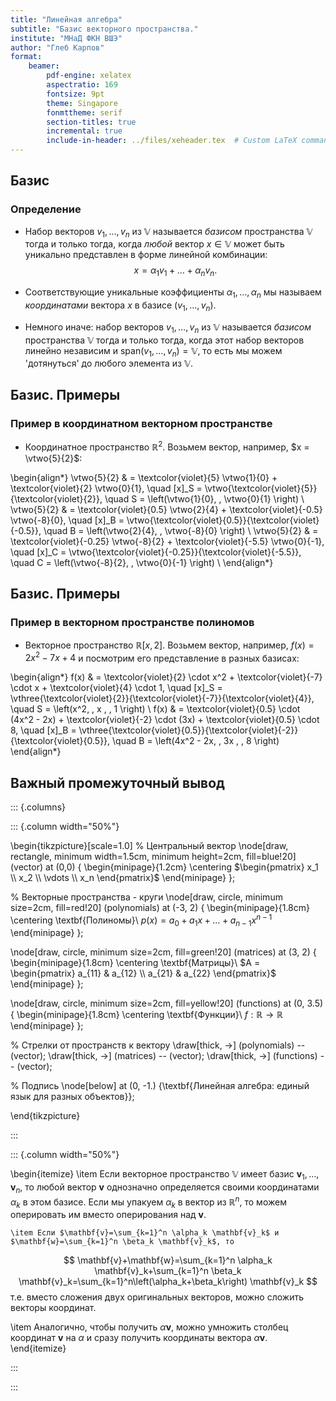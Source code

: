 ```yaml
---
title: "Линейная алгебра"
subtitle: "Базис векторного пространства."
institute: "МНаД ФКН ВШЭ"
author: "Глеб Карпов"
format: 
    beamer:
        pdf-engine: xelatex
        aspectratio: 169
        fontsize: 9pt
        theme: Singapore
        fonmttheme: serif
        section-titles: true
        incremental: true
        include-in-header: ../files/xeheader.tex  # Custom LaTeX commands and preamble
---
```

## Базис
### Определение

- Набор векторов $v_1, \ldots, v_n$ из $\mathbb{V}$ называется _базисом_ пространства $\mathbb{V}$ тогда и только тогда, когда _любой_ вектор $x \in \mathbb{V}$ может быть уникально представлен в форме линейной комбинации:
$$
    x = \alpha_1 v_1 + \ldots + \alpha_n v_n.
$$

- Соответствующие уникальные коэффициенты $\alpha_1, \ldots, \alpha_n$ мы называем _координатами_ вектора $x$ в базисе $(v_1, \ldots, v_n)$.

- Немного иначе: набор векторов $v_1, \ldots, v_n$ из $\mathbb{V}$ называется _базисом_ пространства $\mathbb{V}$ тогда и только тогда, когда этот набор векторов линейно независим и $\text{span} (v_1, \ldots, v_n) = \mathbb{V}$, то есть мы можем 'дотянуться' до любого элемента из $\mathbb{V}$.

## Базис. Примеры

### Пример в координатном векторном пространстве

- Координатное пространство $\mathbb{R}^2$. Возьмем вектор, например, $x = \vtwo{5}{2}$:

\begin{align*}
\vtwo{5}{2} & = \textcolor{violet}{5} \vtwo{1}{0} + \textcolor{violet}{2} \vtwo{0}{1}, \quad [x]_S = \vtwo{\textcolor{violet}{5}}{\textcolor{violet}{2}}, \quad S = \left(\vtwo{1}{0}, \, \vtwo{0}{1} \right) \\
\vtwo{5}{2} & = \textcolor{violet}{0.5} \vtwo{2}{4} + \textcolor{violet}{-0.5} \vtwo{-8}{0}, \quad [x]_B = \vtwo{\textcolor{violet}{0.5}}{\textcolor{violet}{-0.5}}, \quad B = \left(\vtwo{2}{4}, \, \vtwo{-8}{0} \right) \\
\vtwo{5}{2} & = \textcolor{violet}{-0.25} \vtwo{-8}{2} + \textcolor{violet}{-5.5} \vtwo{0}{-1}, \quad [x]_C = \vtwo{\textcolor{violet}{-0.25}}{\textcolor{violet}{-5.5}}, \quad C = \left(\vtwo{-8}{2}, \, \vtwo{0}{-1} \right) \\
\end{align*}

## Базис. Примеры
### Пример в векторном пространстве полиномов

- Векторное пространство $\mathbb{R}[x,2]$. Возьмем вектор, например, $f(x) = 2x^2 - 7x + 4$ и посмотрим его представление в разных базисах:

\begin{align*}
f(x) & = \textcolor{violet}{2} \cdot x^2 + \textcolor{violet}{-7} \cdot x + \textcolor{violet}{4} \cdot 1, \quad [x]_S = \vthree{\textcolor{violet}{2}}{\textcolor{violet}{-7}}{\textcolor{violet}{4}}, \quad S = \left(x^2, \, x , \, 1 \right) \\
f(x) & = \textcolor{violet}{0.5} \cdot (4x^2 - 2x) + \textcolor{violet}{-2} \cdot (3x) + \textcolor{violet}{0.5} \cdot 8, \quad [x]_B = \vthree{\textcolor{violet}{0.5}}{\textcolor{violet}{-2}}{\textcolor{violet}{0.5}}, \quad B = \left(4x^2 - 2x, \, 3x , \, 8 \right)
\end{align*}

## Важный промежуточный вывод

::: {.columns}

::: {.column width="50%"}

\begin{tikzpicture}[scale=1.0]
% Центральный вектор
\node[draw, rectangle, minimum width=1.5cm, minimum height=2cm, fill=blue!20] (vector) at (0,0) {
\begin{minipage}{1.2cm}
\centering
$\begin{pmatrix}
x_1 \\
x_2 \\
\vdots \\
x_n
\end{pmatrix}$
\end{minipage}
};

% Векторные пространства - круги
\node[draw, circle, minimum size=2cm, fill=red!20] (polynomials) at (-3, 2) {
\begin{minipage}{1.8cm}
\centering
\textbf{Полиномы}\\
$p(x) = a_0 + a_1x + \ldots + a_{n-1}x^{n-1}$
\end{minipage}
};

\node[draw, circle, minimum size=2cm, fill=green!20] (matrices) at (3, 2) {
\begin{minipage}{1.8cm}
\centering
\textbf{Матрицы}\\
$A = \begin{pmatrix}
a_{11} & a_{12} \\
a_{21} & a_{22}
\end{pmatrix}$
\end{minipage}
};

\node[draw, circle, minimum size=2cm, fill=yellow!20] (functions) at (0, 3.5) {
\begin{minipage}{1.8cm}
\centering
\textbf{Функции}\\
$f: \mathbb{R} \to \mathbb{R}$
\end{minipage}
};

% Стрелки от пространств к вектору
\draw[thick, ->] (polynomials) -- (vector);
\draw[thick, ->] (matrices) -- (vector);
\draw[thick, ->] (functions) -- (vector);

% Подпись
\node[below] at (0, -1.) {\textbf{Линейная алгебра: единый язык для разных объектов}};

\end{tikzpicture}

:::

::: {.column width="50%"}

\begin{itemize}
    \item Если векторное пространство $\mathbb{V}$ имеет базис $\mathbf{v}_1, \ldots, \mathbf{v}_n$, то любой вектор $\mathbf{v}$ однозначно определяется своими координатами $\alpha_k$ в этом базисе. Если мы упакуем $\alpha_k$ в вектор из $\mathbb{R}^n$, то можем оперировать им вместо оперирования над $\mathbf{v}$.

    \item Если $\mathbf{v}=\sum_{k=1}^n \alpha_k \mathbf{v}_k$ и $\mathbf{w}=\sum_{k=1}^n \beta_k \mathbf{v}_k$, то
$$
\mathbf{v}+\mathbf{w}=\sum_{k=1}^n \alpha_k \mathbf{v}_k+\sum_{k=1}^n \beta_k \mathbf{v}_k=\sum_{k=1}^n\left(\alpha_k+\beta_k\right) \mathbf{v}_k
$$
т.е. вместо сложения двух оригинальных векторов, можно сложить векторы координат. 

\item Аналогично, чтобы получить $\alpha \mathbf{v}$, можно умножить столбец координат $\mathbf{v}$ на $\alpha$ и сразу получить координаты вектора $\alpha \mathbf{v}$.
\end{itemize}

:::

:::




